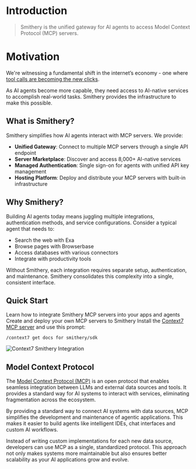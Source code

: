 # Introduction

> Smithery is the unified gateway for AI agents to access Model Context Protocol (MCP) servers.

# Motivation

We're witnessing a fundamental shift in the internet’s economy - one where [tool calls are becoming the new clicks](https://smithery.ai/blog/tool-calls-are-the-new-clicks).

As AI agents become more capable, they need access to AI-native services to accomplish real-world tasks. Smithery provides the infrastructure to make this possible.

## What is Smithery?

Smithery simplifies how AI agents interact with MCP servers. We provide:

* **Unified Gateway**: Connect to multiple MCP servers through a single API endpoint
* **Server Marketplace**: Discover and access 8,000+ AI-native services
* **Managed Authentication**: Single sign-on for agents with unified API key management
* **Hosting Platform**: Deploy and distribute your MCP servers with built-in infrastructure

## Why Smithery?

Building AI agents today means juggling multiple integrations, authentication methods, and service configurations. Consider a typical agent that needs to:

* Search the web with Exa
* Browse pages with Browserbase
* Access databases with various connectors
* Integrate with productivity tools

Without Smithery, each integration requires separate setup, authentication, and maintenance. Smithery consolidates this complexity into a single, consistent interface.

## Quick Start

<CardGroup>
  <Card title="Use MCP Servers" icon="hammer" href="/use">
    Learn how to integrate Smithery MCP servers into your apps and agents
  </Card>

  <Card title="Build MCP Servers" icon="anvil" href="/build">
    Create and deploy your own MCP servers to Smithery
  </Card>
</CardGroup>

<Tip>
  Install the <a href="https://smithery.ai/server/@upstash/context7-mcp" target="_blank">Context7 MCP server</a> and use this prompt:

  ```
  /context7 get docs for smithery/sdk
  ```

  ![Context7 Smithery Integration](https://mintlify.s3.us-west-1.amazonaws.com/smithery/images/context7-smithery.png)
</Tip>

## Model Context Protocol

The [Model Context Protocol (MCP)](https://modelcontextprotocol.io/) is an open protocol that enables seamless integration between LLMs and external data sources and tools. It provides a standard way for AI systems to interact with services, eliminating fragmentation across the ecosystem.

By providing a standard way to connect AI systems with data sources, MCP simplifies the development and maintenance of agentic applications. This makes it easier to build agents like intelligent IDEs, chat interfaces and custom AI workflows.

Instead of writing custom implementations for each new data source, developers can use MCP as a single, standardized protocol. This approach not only makes systems more maintainable but also ensures better scalability as your AI applications grow and evolve.
